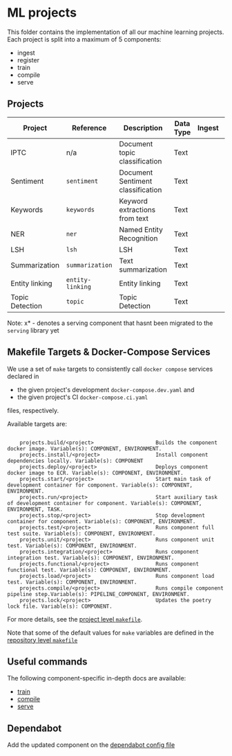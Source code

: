 # ML projects

This folder contains the implementation of all our machine learning projects. Each project is split
 into a maximum of 5 components:

- ingest
- register
- train
- compile
- serve

## Projects

| Project         | Reference        | Description                       | Data Type | Ingest | Register | Train | Compile | Serve |
|-----------------|------------------| --------------------------------- | --------- |-------|----------| ----- | ------- |-------|
| IPTC            | n/a              | Document topic classification     | Text      |       | x        |       |         |       |
| Sentiment       | `sentiment`      | Document Sentiment classification | Text      |       |          |   x   |    x    | x     |
| Keywords        | `keywords`       | Keyword extractions from text     | Text      |       |          |   x   |    x    | x     |
| NER             | `ner`            | Named Entity Recognition          | Text      |       |          |   x   |    x    | x     |
| LSH             | `lsh`            | LSH                               | Text      |       |          |  n/a  |   n/a   | x     |
| Summarization   | `summarization`  | Text summarization                | Text      |       |          |       |         | x*    |
| Entity linking  | `entity-linking` | Entity linking                    | Text      |       |          |       |         | x*    |
| Topic Detection | `topic`          | Topic Detection                   | Text      |       |    x     |       |         |       |

Note: x* - denotes a serving component that hasnt been migrated to the `serving` library yet

## Makefile Targets & Docker-Compose Services

We use a set of `make` targets to consistently call `docker compose` services declared in
- the given project's development `docker-compose.dev.yaml` and
- the given project's CI `docker-compose.ci.yaml`

files, respectively.

Available targets are:

```text

    projects.build/<project>                    Builds the component docker image. Variable(s): COMPONENT, ENVIRONMENT.
    projects.install/<project>                  Install component dependencies locally. Variable(s): COMPONENT
    projects.deploy/<project>                   Deploys component docker image to ECR. Variable(s): COMPONENT, ENVIRONMENT.
    projects.start/<project>                    Start main task of development container for component. Variable(s): COMPONENT, ENVIRONMENT.
    projects.run/<project>                      Start auxiliary task of development container for component. Variable(s): COMPONENT, ENVIRONMENT, TASK.
    projects.stop/<project>                     Stop development container for component. Variable(s): COMPONENT, ENVIRONMENT.
    projects.test/<project>                     Runs component full test suite. Variable(s): COMPONENT, ENVIRONMENT.
    projects.unit/<project>                     Runs component unit test. Variable(s): COMPONENT, ENVIRONMENT.
    projects.integration/<project>              Runs component integration test. Variable(s): COMPONENT, ENVIRONMENT.
    projects.functional/<project>               Runs component functional test. Variable(s): COMPONENT, ENVIRONMENT.
    projects.load/<project>                     Runs component load test. Variable(s): COMPONENT, ENVIRONMENT.
    projects.compile/<project>                  Runs compile component pipeline step.Variable(s): PIPELINE_COMPONENT, ENVIRONMENT.
    projects.lock/<project>                     Updates the poetry lock file. Variable(s): COMPONENT.

```

For more details, see the [project level `makefile`](./makefile.mk).

Note that some of the default values for `make` variables are defined in the
[repository level `makefile`](../Makefile)

## Useful commands

The following component-specific in-depth docs are available:
- [train](./docs/01_train.md)
- [compile](./docs/02_compile.md)
- [serve](./docs/03_serve.md)

## Dependabot

Add the updated component on the [dependabot config file](./../.github/dependabot.yaml)
